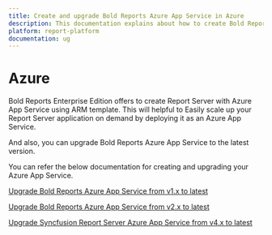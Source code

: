 ```yaml
---
title: Create and upgrade Bold Reports Azure App Service in Azure
description: This documentation explains about how to create Bold Reports Azure App Service using ARM template and upgrade Bold Reports Azure App Service from v1.x/Syncfusion Report Server Azure App Service from v4.x to Bold Reports Azure App Service.
platform: report-platform
documentation: ug
---
```


# Azure

Bold Reports Enterprise Edition offers to create Report Server with Azure App Service using ARM template. This will helpful to Easily scale up your Report Server application on demand by deploying it as an Azure App Service.

And also, you can upgrade Bold Reports Azure App Service to the latest version.

You can refer the below documentation for creating and upgrading your Azure App Service.

[Upgrade Bold Reports Azure App Service from v1.x to latest](/administrator-guide/upgrade/azure/upgrade-v1.x/)

[Upgrade Bold Reports Azure App Service from v2.x to latest](/administrator-guide/upgrade/azure/upgrade-app-service/)

[Upgrade Syncfusion Report Server Azure App Service from v4.x to latest](/administrator-guide/upgrade/azure/migrate-syncfusion-report-server-app-service/)